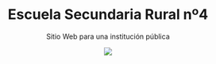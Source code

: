 <div align="center">
  <h1><b>Escuela Secundaria Rural nº4</b></h1>
  <p>Sitio Web para una institución pública</p>
  <img src="https://i.postimg.cc/dQfcKmfr/Nombre.png">
</div>
